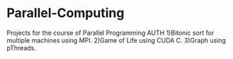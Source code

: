# Parallel-Computing
Projects for the course of Parallel Programming AUTH
1)Bitonic sort for multiple machines using MPI.
2)Game of Life using CUDA C.
3)Graph using pThreads.
